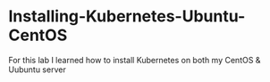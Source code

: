 # Installing-Kubernetes-Ubuntu-CentOS
For this lab I learned how to install Kubernetes on both my CentOS & Uubuntu server
